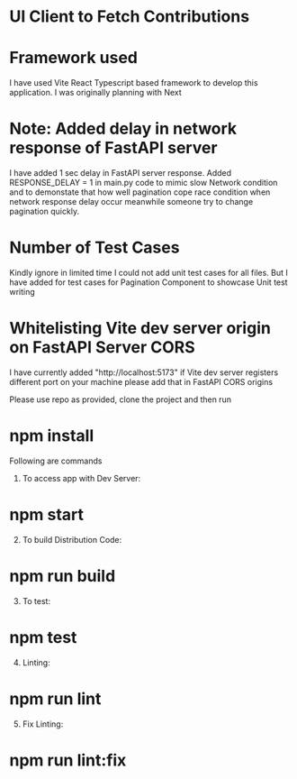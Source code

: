 # UI Client to Fetch Contributions

# Framework used
I have used Vite React Typescript based framework to develop this application. I was originally planning with Next

# Note: Added delay in network response of FastAPI server
I have added 1 sec delay in FastAPI server response. Added RESPONSE_DELAY = 1 in main.py code to mimic slow Network condition and to demonstate that how well pagination cope race condition when network response delay occur meanwhile someone try to change pagination quickly.

# Number of Test Cases
Kindly ignore in limited time I could not add unit test cases for all files. But I have added for test cases for Pagination Component to showcase Unit test writing

# Whitelisting Vite dev server origin on FastAPI Server CORS
I have currently added "http://localhost:5173" 
if Vite dev server registers different port on your machine please add that in FastAPI CORS origins


Please use repo as provided, clone the project
and then run
# npm install


Following are commands

1. To access app with Dev Server: 
# npm start
2. To build Distribution Code: 
# npm run build
3. To test: 
# npm test
4. Linting: 
# npm run lint
5. Fix Linting:
# npm run lint:fix
